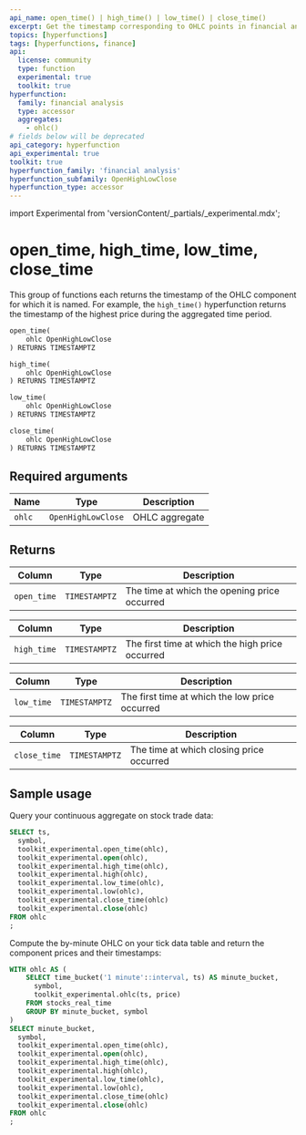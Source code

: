 ```yaml
---
api_name: open_time() | high_time() | low_time() | close_time()
excerpt: Get the timestamp corresponding to OHLC points in financial analysis
topics: [hyperfunctions]
tags: [hyperfunctions, finance]
api:
  license: community
  type: function
  experimental: true
  toolkit: true
hyperfunction:
  family: financial analysis
  type: accessor
  aggregates:
    - ohlc()
# fields below will be deprecated
api_category: hyperfunction
api_experimental: true
toolkit: true
hyperfunction_family: 'financial analysis'
hyperfunction_subfamily: OpenHighLowClose
hyperfunction_type: accessor
---
```


import Experimental from 'versionContent/_partials/_experimental.mdx';

# open_time, high_time, low_time, close_time <tag type="toolkit" content="Toolkit" /><tag type="experimental-toolkit" content="Experimental" />

This group of functions each returns the timestamp of the OHLC component for
which it is named. For example, the `high_time()` hyperfunction returns the
timestamp of the highest price during the aggregated time period.

```sql
open_time(
    ohlc OpenHighLowClose
) RETURNS TIMESTAMPTZ
```

```sql
high_time(
    ohlc OpenHighLowClose
) RETURNS TIMESTAMPTZ
```

```sql
low_time(
    ohlc OpenHighLowClose
) RETURNS TIMESTAMPTZ
```

```sql
close_time(
    ohlc OpenHighLowClose
) RETURNS TIMESTAMPTZ
```

<Experimental />

## Required arguments

|Name|Type|Description|
|-|-|-|
|`ohlc`|`OpenHighLowClose`|OHLC aggregate|

## Returns

|Column|Type|Description|
|-|-|-|
|`open_time`|`TIMESTAMPTZ`|The time at which the opening price occurred|

|Column|Type|Description|
|-|-|-|
|`high_time`|`TIMESTAMPTZ`|The first time at which the high price occurred|

|Column|Type|Description|
|-|-|-|
|`low_time`|`TIMESTAMPTZ`|The first time at which the low price occurred|

|Column|Type|Description|
|-|-|-|
|`close_time`|`TIMESTAMPTZ`|The time at which closing price occurred|

## Sample usage

Query your continuous aggregate on stock trade data:

```sql
SELECT ts,
  symbol,
  toolkit_experimental.open_time(ohlc),
  toolkit_experimental.open(ohlc),
  toolkit_experimental.high_time(ohlc),
  toolkit_experimental.high(ohlc),
  toolkit_experimental.low_time(ohlc),
  toolkit_experimental.low(ohlc),
  toolkit_experimental.close_time(ohlc)
  toolkit_experimental.close(ohlc)
FROM ohlc
;
 ```

Compute the by-minute OHLC on your tick data table and return the component
prices and their timestamps:

```sql
WITH ohlc AS (
    SELECT time_bucket('1 minute'::interval, ts) AS minute_bucket,
      symbol,
      toolkit_experimental.ohlc(ts, price)
    FROM stocks_real_time
    GROUP BY minute_bucket, symbol
)
SELECT minute_bucket,
  symbol,
  toolkit_experimental.open_time(ohlc),
  toolkit_experimental.open(ohlc),
  toolkit_experimental.high_time(ohlc),
  toolkit_experimental.high(ohlc),
  toolkit_experimental.low_time(ohlc),
  toolkit_experimental.low(ohlc),
  toolkit_experimental.close_time(ohlc)
  toolkit_experimental.close(ohlc)
FROM ohlc
;
```
